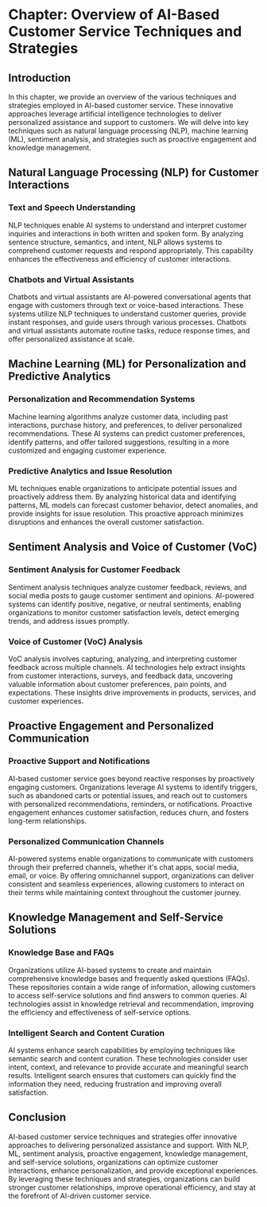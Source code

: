 Chapter: Overview of AI-Based Customer Service Techniques and Strategies
========================================================================

Introduction
------------

In this chapter, we provide an overview of the various techniques and strategies employed in AI-based customer service. These innovative approaches leverage artificial intelligence technologies to deliver personalized assistance and support to customers. We will delve into key techniques such as natural language processing (NLP), machine learning (ML), sentiment analysis, and strategies such as proactive engagement and knowledge management.

Natural Language Processing (NLP) for Customer Interactions
-----------------------------------------------------------

### Text and Speech Understanding

NLP techniques enable AI systems to understand and interpret customer inquiries and interactions in both written and spoken form. By analyzing sentence structure, semantics, and intent, NLP allows systems to comprehend customer requests and respond appropriately. This capability enhances the effectiveness and efficiency of customer interactions.

### Chatbots and Virtual Assistants

Chatbots and virtual assistants are AI-powered conversational agents that engage with customers through text or voice-based interactions. These systems utilize NLP techniques to understand customer queries, provide instant responses, and guide users through various processes. Chatbots and virtual assistants automate routine tasks, reduce response times, and offer personalized assistance at scale.

Machine Learning (ML) for Personalization and Predictive Analytics
------------------------------------------------------------------

### Personalization and Recommendation Systems

Machine learning algorithms analyze customer data, including past interactions, purchase history, and preferences, to deliver personalized recommendations. These AI systems can predict customer preferences, identify patterns, and offer tailored suggestions, resulting in a more customized and engaging customer experience.

### Predictive Analytics and Issue Resolution

ML techniques enable organizations to anticipate potential issues and proactively address them. By analyzing historical data and identifying patterns, ML models can forecast customer behavior, detect anomalies, and provide insights for issue resolution. This proactive approach minimizes disruptions and enhances the overall customer satisfaction.

Sentiment Analysis and Voice of Customer (VoC)
----------------------------------------------

### Sentiment Analysis for Customer Feedback

Sentiment analysis techniques analyze customer feedback, reviews, and social media posts to gauge customer sentiment and opinions. AI-powered systems can identify positive, negative, or neutral sentiments, enabling organizations to monitor customer satisfaction levels, detect emerging trends, and address issues promptly.

### Voice of Customer (VoC) Analysis

VoC analysis involves capturing, analyzing, and interpreting customer feedback across multiple channels. AI technologies help extract insights from customer interactions, surveys, and feedback data, uncovering valuable information about customer preferences, pain points, and expectations. These insights drive improvements in products, services, and customer experiences.

Proactive Engagement and Personalized Communication
---------------------------------------------------

### Proactive Support and Notifications

AI-based customer service goes beyond reactive responses by proactively engaging customers. Organizations leverage AI systems to identify triggers, such as abandoned carts or potential issues, and reach out to customers with personalized recommendations, reminders, or notifications. Proactive engagement enhances customer satisfaction, reduces churn, and fosters long-term relationships.

### Personalized Communication Channels

AI-powered systems enable organizations to communicate with customers through their preferred channels, whether it's chat apps, social media, email, or voice. By offering omnichannel support, organizations can deliver consistent and seamless experiences, allowing customers to interact on their terms while maintaining context throughout the customer journey.

Knowledge Management and Self-Service Solutions
-----------------------------------------------

### Knowledge Base and FAQs

Organizations utilize AI-based systems to create and maintain comprehensive knowledge bases and frequently asked questions (FAQs). These repositories contain a wide range of information, allowing customers to access self-service solutions and find answers to common queries. AI technologies assist in knowledge retrieval and recommendation, improving the efficiency and effectiveness of self-service options.

### Intelligent Search and Content Curation

AI systems enhance search capabilities by employing techniques like semantic search and content curation. These technologies consider user intent, context, and relevance to provide accurate and meaningful search results. Intelligent search ensures that customers can quickly find the information they need, reducing frustration and improving overall satisfaction.

Conclusion
----------

AI-based customer service techniques and strategies offer innovative approaches to delivering personalized assistance and support. With NLP, ML, sentiment analysis, proactive engagement, knowledge management, and self-service solutions, organizations can optimize customer interactions, enhance personalization, and provide exceptional experiences. By leveraging these techniques and strategies, organizations can build stronger customer relationships, improve operational efficiency, and stay at the forefront of AI-driven customer service.
